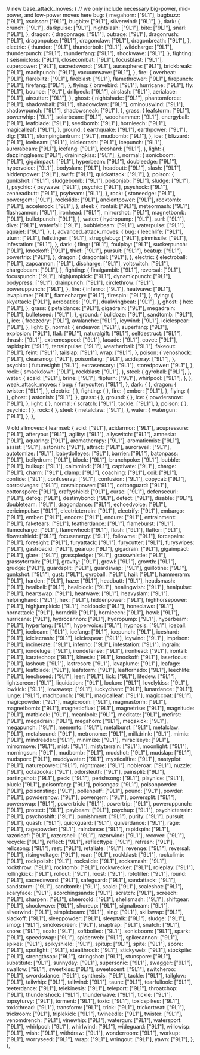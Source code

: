 // new
base_attack_moves: {
	// we only include necessary big-power, mid-power, and low-power moves here
	bug: {
		megahorn: ["9L1"],
		bugbuzz: ["9L1"],
		xscissor: ["9L1"],
		bugbite: ["9L1"],
		silverwind: ["9L1"],
	},
	dark: {
		crunch: ["9L1"],
		darkpulse: ["9L1"],
		nightslash: ["9L1"],
		bite: ["9L1"],
		snarl: ["9L1"],
	},
	dragon: {
		dragonrage: ["9L1"],
		outrage: ["9L1"],
		dragonrush: ["9L1"],
		dragonpulse: ["9L1"],
		dragonclaw: ["9L1"],
		dragonbreath: ["9L1"],
	},
	electric: {
		thunder: ["9L1"],
		thunderbolt: ["9L1"],
		wildcharge: ["9L1"],
		thunderpunch: ["9L1"],
		thunderfang: ["9L1"],
		shockwave: ["9L1"],
	},
	fighting: {
		seismictoss: ["9L1"],
		closecombat: ["9L1"],
		focusblast: ["9L1"],
		superpower: ["9L1"],
		sacredsword: ["9L1"],
		aurasphere: ["9L1"],
		brickbreak: ["9L1"],
		machpunch: ["9L1"],
		vacuumwave: ["9L1"],
	},
	fire: {
		overheat: ["9L1"],
		flareblitz: ["9L1"],
		fireblast: ["9L1"],
		flamethrower: ["9L1"],
		firepunch: ["9L1"],
		firefang: ["9L1"],
	},
	flying: {
		bravebird: ["9L1"],
		hurricane: ["9L1"],
		fly: ["9L1"],
		bounce: ["9L1"],
		drillpeck: ["9L1"],
		airslash: ["9L1"],
		aerialace: ["9L1"],
		aircutter: ["9L1"],
	},
	ghost: {
		nightshade: ["9L1"],
		phantomforce: ["9L1"],
		shadowball: ["9L1"],
		shadowclaw: ["9L1"],
		ominouswind: ["9L1"],
		shadowpunch: ["9L1"],
		shadowsneak: ["9L1"],
	},
	grass: {
		leafstorm: ["9L1"],
		powerwhip: ["9L1"],
		solarbeam: ["9L1"],
		woodhammer: ["9L1"],
		energyball: ["9L1"],
		leafblade: ["9L1"],
		seedbomb: ["9L1"],
		hornleech: ["9L1"],
		magicalleaf: ["9L1"],
	},
	ground: {
		earthquake: ["9L1"],
		earthpower: ["9L1"],
		dig: ["9L1"],
		stompingtantrum: ["9L1"],
		mudbomb: ["9L1"],
	},
	ice: {
		blizzard: ["9L1"],
		icebeam: ["9L1"],
		iciclecrash: ["9L1"],
		icepunch: ["9L1"],
		aurorabeam: ["9L1"],
		icefang: ["9L1"],
		iceshard: ["9L1"],
	},
	light: {
		dazzlinggleam: ["9L1"],
		drainingkiss: ["9L1"],
	},
	normal: {
		sonicboom: ["9L1"],
		gigaimpact: ["9L1"],
		hyperbeam: ["9L1"],
		doubleedge: ["9L1"],
		hypervoice: ["9L1"],
		bodyslam: ["9L1"],
		headbutt: ["9L1"],
		slash: ["9L1"],
		hiddenpower: ["9L1"],
		swift: ["9L1"],
		quickattack: ["9L1"],
	},
	poison: {
		gunkshot: ["9L1"],
		sludgebomb: ["9L1"],
		poisonjab: ["9L1"],
		sludge: ["9L1"],
	},
	psychic: {
		psywave: ["9L1"],
		psychic: ["9L1"],
		psyshock: ["9L1"],
		zenheadbutt: ["9L1"],
		psybeam: ["9L1"],
	},
	rock: {
		stoneedge: ["9L1"],
		powergem: ["9L1"],
		rockslide: ["9L1"],
		ancientpower: ["9L1"],
		rocktomb: ["9L1"],
		accelerock: ["9L1"],
	},
	steel: {
		irontail: ["9L1"],
		meteormash: ["9L1"],
		flashcannon: ["9L1"],
		ironhead: ["9L1"],
		mirrorshot: ["9L1"],
		magnetbomb: ["9L1"],
		bulletpunch: ["9L1"],
	},
	water: {
		hydropump: ["9L1"],
		surf: ["9L1"],
		dive: ["9L1"],
		waterfall: ["9L1"],
		bubblebeam: ["9L1"],
		waterpulse: ["9L1"],
		aquajet: ["9L1"],
	},
},
advanced_attack_moves: {
	bug: {
		leechlife: ["9L1"],
		uturn: ["9L1"],
		fellstinger: ["9L1"],
		strugglebug: ["9L1"],
		pinmissile: ["9L1"],
		infestation: ["9L1"],
	},
	dark: {
		fling: ["9L1"],
		foulplay: ["9L1"],
		suckerpunch: ["9L1"],
		knockoff: ["9L1"],
		thief: ["9L1"],
		pursuit: ["9L1"],
		beatup: ["9L1"],
		powertrip: ["9L1"],
	},
	dragon: {
		dragontail: ["9L1"],
	},
	electric: {
		electroball: ["9L1"],
		zapcannon: ["9L1"],
		discharge: ["9L1"],
		voltswitch: ["9L1"],
		chargebeam: ["9L1"],
	},
	fighting: {
		finalgambit: ["9L1"],
		reversal: ["9L1"],
		focuspunch: ["9L1"],
		highjumpkick: ["9L1"],
		dynamicpunch: ["9L1"],
		bodypress: ["9L1"],
		drainpunch: ["9L1"],
		circlethrow: ["9L1"],
		poweruppunch: ["9L1"],
	},
	fire: {
		inferno: ["9L1"],
		heatwave: ["9L1"],
		lavaplume: ["9L1"],
		flamecharge: ["9L1"],
		firespin: ["9L1"],
	},
	flying: {
		skyattack: ["9L1"],
		acrobatics: ["9L1"],
		dualwingbeat: ["9L1"],
	},
	ghost: {
		hex: ["9L1"],
	},
	grass: {
		petaldance: ["9L1"],
		gigadrain: ["9L1"],
		megadrain: ["9L1"],
		bulletseed: ["9L1"],
	},
	ground: {
		bulldoze: ["9L1"],
		sandtomb: ["9L1"],
	},
	ice: {
		freezedry: ["9L1"],
		avalanche: ["9L1"],
		icywind: ["9L1"],
		iciclespear: ["9L1"],
	},
	light: {},
	normal: {
		endeavor: ["9L1"],
		superfang: ["9L1"],
		explosion: ["9L1"],
		flail: ["9L1"],
		naturalgift: ["9L1"],
		selfdestruct: ["9L1"],
		thrash: ["9L1"],
		extremespeed: ["9L1"],
		facade: ["9L1"],
		covet: ["9L1"],
		rapidspin: ["9L1"],
		terrainpulse: ["9L1"],
		weatherball: ["9L1"],
		fakeout: ["9L1"],
		feint: ["9L1"],
		tailslap: ["9L1"],
		wrap: ["9L1"],
	},
	poison: {
		venoshock: ["9L1"],
		clearsmog: ["9L1"],
		poisonfang: ["9L1"],
		acidspray: ["9L1"],
	},
	psychic: {
		futuresight: ["9L1"],
		extrasensory: ["9L1"],
		storedpower: ["9L1"],
	},
	rock: {
		smackdown: ["9L1"],
		rockblast: ["9L1"],
	},
	steel: {
		gyroball: ["9L1"],
	},
	water: {
		scald: ["9L1"],
		brine: ["9L1"],
		flipturn: ["9L1"],
		whirlpool: ["9L1"],
	},
},
weak_attack_moves: {
	bug: {
		furycutter: ["9L1"],
	},
	dark: {
	},
	dragon: {
		twister: ["9L1"],
	},
	electric: {
	},
	fighting: {
	},
	fire: {
		ember: ["9L1"],
	},
	flying: {
	},
	ghost: {
		astonish: ["9L1"],
	},
	grass: {
	},
	ground: {
	},
	ice: {
		powdersnow: ["9L1"],
	},
	light: {
	},
	normal: {
		scratch: ["9L1"],
		tackle: ["9L1"],
	},
	poison: {
	},
	psychic: {
	},
	rock: {
	},
	steel: {
		metalclaw: ["9L1"],
	},
	water: {
		watergun: ["9L1"],
	},
},


// old
allmoves: {
	learnset: {
		acid: ["9L1"],
		acidarmor: ["9L1"],
		acupressure: ["9L1"],
		afteryou: ["9L1"],
		agility: ["9L1"],
		allyswitch: ["9L1"],
		amnesia: ["9L1"],
		aquaring: ["9L1"],
		aromatherapy: ["9L1"],
		aromaticmist: ["9L1"],
		assist: ["9L1"],
		astonish: ["9L1"],
		attract: ["9L1"],
		auroraveil: ["9L1"],
		autotomize: ["9L1"],
		babydolleyes: ["9L1"],
		barrier: ["9L1"],
		batonpass: ["9L1"],
		bellydrum: ["9L1"],
		block: ["9L1"],
		branchpoke: ["9L1"],
		bubble: ["9L1"],
		bulkup: ["9L1"],
		calmmind: ["9L1"],
		captivate: ["9L1"],
		charge: ["9L1"],
		charm: ["9L1"],
		clamp: ["9L1"],
		coaching: ["9L1"],
		coil: ["9L1"],
		confide: ["9L1"],
		confuseray: ["9L1"],
		confusion: ["9L1"],
		copycat: ["9L1"],
		corrosivegas: ["9L1"],
		cosmicpower: ["9L1"],
		cottonguard: ["9L1"],
		cottonspore: ["9L1"],
		craftyshield: ["9L1"],
		curse: ["9L1"],
		defensecurl: ["9L1"],
		defog: ["9L1"],
		destinybond: ["9L1"],
		detect: ["9L1"],
		disable: ["9L1"],
		doubleteam: ["9L1"],
		dragondance: ["9L1"],
		echoedvoice: ["9L1"],
		eerieimpulse: ["9L1"],
		electricterrain: ["9L1"],
		electrify: ["9L1"],
		embargo: ["9L1"],
		ember: ["9L1"],
		encore: ["9L1"],
		endure: ["9L1"],
		entrainment: ["9L1"],
		faketears: ["9L1"],
		featherdance: ["9L1"],
		flameburst: ["9L1"],
		flamecharge: ["9L1"],
		flamewheel: ["9L1"],
		flash: ["9L1"],
		flatter: ["9L1"],
		flowershield: ["9L1"],
		focusenergy: ["9L1"],
		followme: ["9L1"],
		forcepalm: ["9L1"],
		foresight: ["9L1"],
		furyattack: ["9L1"],
		furycutter: ["9L1"],
		furyswipes: ["9L1"],
		gastroacid: ["9L1"],
		gearup: ["9L1"],
		gigadrain: ["9L1"],
		gigaimpact: ["9L1"],
		glare: ["9L1"],
		grasspledge: ["9L1"],
		grasswhistle: ["9L1"],
		grassyterrain: ["9L1"],
		gravity: ["9L1"],
		growl: ["9L1"],
		growth: ["9L1"],
		grudge: ["9L1"],
		guardsplit: ["9L1"],
		guardswap: ["9L1"],
		guillotine: ["9L1"],
		gunkshot: ["9L1"],
		gust: ["9L1"],
		gyroball: ["9L1"],
		hail: ["9L1"],
		hammerarm: ["9L1"],
		harden: ["9L1"],
		haze: ["9L1"],
		headbutt: ["9L1"],
		headsmash: ["9L1"],
		healbell: ["9L1"],
		healblock: ["9L1"],
		healingwish: ["9L1"],
		healpulse: ["9L1"],
		heartswap: ["9L1"],
		heatwave: ["9L1"],
		heavyslam: ["9L1"],
		helpinghand: ["9L1"],
		hex: ["9L1"],
		hiddenpower: ["9L1"],
		highhorsepower: ["9L1"],
		highjumpkick: ["9L1"],
		holdback: ["9L1"],
		honeclaws: ["9L1"],
		hornattack: ["9L1"],
		horndrill: ["9L1"],
		hornleech: ["9L1"],
		howl: ["9L1"],
		hurricane: ["9L1"],
		hydrocannon: ["9L1"],
		hydropump: ["9L1"],
		hyperbeam: ["9L1"],
		hyperfang: ["9L1"],
		hypervoice: ["9L1"],
		hypnosis: ["9L1"],
		iceball: ["9L1"],
		icebeam: ["9L1"],
		icefang: ["9L1"],
		icepunch: ["9L1"],
		iceshard: ["9L1"],
		iciclecrash: ["9L1"],
		iciclespear: ["9L1"],
		icywind: ["9L1"],
		imprison: ["9L1"],
		incinerate: ["9L1"],
		inferno: ["9L1"],
		infestation: ["9L1"],
		ingrain: ["9L1"],
		iondeluge: ["9L1"],
		irondefense: ["9L1"],
		ironhead: ["9L1"],
		irontail: ["9L1"],
		karatechop: ["9L1"],
		kinesis: ["9L1"],
		knockoff: ["9L1"],
		laserfocus: ["9L1"],
		lashout: ["9L1"],
		lastresort: ["9L1"],
		lavaplume: ["9L1"],
		leafage: ["9L1"],
		leafblade: ["9L1"],
		leafstorm: ["9L1"],
		leaftornado: ["9L1"],
		leechlife: ["9L1"],
		leechseed: ["9L1"],
		leer: ["9L1"],
		lick: ["9L1"],
		lifedew: ["9L1"],
		lightscreen: ["9L1"],
		liquidation: ["9L1"],
		lockon: ["9L1"],
		lovelykiss: ["9L1"],
		lowkick: ["9L1"],
		lowsweep: ["9L1"],
		luckychant: ["9L1"],
		lunardance: ["9L1"],
		lunge: ["9L1"],
		machpunch: ["9L1"],
		magicalleaf: ["9L1"],
		magiccoat: ["9L1"],
		magicpowder: ["9L1"],
		magicroom: ["9L1"],
		magmastorm: ["9L1"],
		magnetbomb: ["9L1"],
		magneticflux: ["9L1"],
		magnetrise: ["9L1"],
		magnitude: ["9L1"],
		matblock: ["9L1"],
		meanlook: ["9L1"],
		meditate: ["9L1"],
		mefirst: ["9L1"],
		megadrain: ["9L1"],
		megahorn: ["9L1"],
		megakick: ["9L1"],
		megapunch: ["9L1"],
		memento: ["9L1"],
		metalburst: ["9L1"],
		metalclaw: ["9L1"],
		metalsound: ["9L1"],
		metronome: ["9L1"],
		milkdrink: ["9L1"],
		mimic: ["9L1"],
		mindreader: ["9L1"],
		minimize: ["9L1"],
		miracleeye: ["9L1"],
		mirrormove: ["9L1"],
		mist: ["9L1"],
		mistyterrain: ["9L1"],
		moonlight: ["9L1"],
		morningsun: ["9L1"],
		mudbomb: ["9L1"],
		mudshot: ["9L1"],
		mudslap: ["9L1"],
		mudsport: ["9L1"],
		muddywater: ["9L1"],
		mysticalfire: ["9L1"],
		nastyplot: ["9L1"],
		naturepower: ["9L1"],
		nightmare: ["9L1"],
		nobleroar: ["9L1"],
		nuzzle: ["9L1"],
		octazooka: ["9L1"],
		odorsleuth: ["9L1"],
		painsplit: ["9L1"],
		partingshot: ["9L1"],
		peck: ["9L1"],
		perishsong: ["9L1"],
		playnice: ["9L1"],
		pluck: ["9L1"],
		poisonfang: ["9L1"],
		poisongas: ["9L1"],
		poisonpowder: ["9L1"],
		poisonsting: ["9L1"],
		pollenpuff: ["9L1"],
		pound: ["9L1"],
		powder: ["9L1"],
		powdersnow: ["9L1"],
		powergem: ["9L1"],
		powersplit: ["9L1"],
		powerswap: ["9L1"],
		powertrick: ["9L1"],
		powertrip: ["9L1"],
		poweruppunch: ["9L1"],
		protect: ["9L1"],
		psybeam: ["9L1"],
		psychup: ["9L1"],
		psychicterrain: ["9L1"],
		psychoshift: ["9L1"],
		punishment: ["9L1"],
		purify: ["9L1"],
		pursuit: ["9L1"],
		quash: ["9L1"],
		quickguard: ["9L1"],
		quiverdance: ["9L1"],
		rage: ["9L1"],
		ragepowder: ["9L1"],
		raindance: ["9L1"],
		rapidspin: ["9L1"],
		razorleaf: ["9L1"],
		razorshell: ["9L1"],
		razorwind: ["9L1"],
		recover: ["9L1"],
		recycle: ["9L1"],
		reflect: ["9L1"],
		reflecttype: ["9L1"],
		refresh: ["9L1"],
		relicsong: ["9L1"],
		rest: ["9L1"],
		retaliate: ["9L1"],
		revenge: ["9L1"],
		reversal: ["9L1"],
		risingvoltage: ["9L1"],
		roar: ["9L1"],
		rockblast: ["9L1"],
		rockclimb: ["9L1"],
		rockpolish: ["9L1"],
		rockslide: ["9L1"],
		rocksmash: ["9L1"],
		rockthrow: ["9L1"],
		rocktomb: ["9L1"],
		rockwrecker: ["9L1"],
		roleplay: ["9L1"],
		rollingkick: ["9L1"],
		rollout: ["9L1"],
		roost: ["9L1"],
		rototiller: ["9L1"],
		round: ["9L1"],
		sacredsword: ["9L1"],
		safeguard: ["9L1"],
		sandattack: ["9L1"],
		sandstorm: ["9L1"],
		sandtomb: ["9L1"],
		scald: ["9L1"],
		scaleshot: ["9L1"],
		scaryface: ["9L1"],
		scorchingsands: ["9L1"],
		scratch: ["9L1"],
		screech: ["9L1"],
		sharpen: ["9L1"],
		sheercold: ["9L1"],
		shellsmash: ["9L1"],
		shiftgear: ["9L1"],
		shockwave: ["9L1"],
		shoreup: ["9L1"],
		signalbeam: ["9L1"],
		silverwind: ["9L1"],
		simplebeam: ["9L1"],
		sing: ["9L1"],
		skillswap: ["9L1"],
		slackoff: ["9L1"],
		sleeppowder: ["9L1"],
		sleeptalk: ["9L1"],
		sludge: ["9L1"],
		smog: ["9L1"],
		smokescreen: ["9L1"],
		snaptrap: ["9L1"],
		snatch: ["9L1"],
		snore: ["9L1"],
		soak: ["9L1"],
		softboiled: ["9L1"],
		sonicboom: ["9L1"],
		spark: ["9L1"],
		speedswap: ["9L1"],
		spiderweb: ["9L1"],
		spikecannon: ["9L1"],
		spikes: ["9L1"],
		spikyshield: ["9L1"],
		spitup: ["9L1"],
		spite: ["9L1"],
		spore: ["9L1"],
		spotlight: ["9L1"],
		stealthrock: ["9L1"],
		stickyweb: ["9L1"],
		stockpile: ["9L1"],
		strengthsap: ["9L1"],
		stringshot: ["9L1"],
		stunspore: ["9L1"],
		substitute: ["9L1"],
		sunnyday: ["9L1"],
		supersonic: ["9L1"],
		swagger: ["9L1"],
		swallow: ["9L1"],
		sweetkiss: ["9L1"],
		sweetscent: ["9L1"],
		switcheroo: ["9L1"],
		swordsdance: ["9L1"],
		synthesis: ["9L1"],
		tackle: ["9L1"],
		tailglow: ["9L1"],
		tailwhip: ["9L1"],
		tailwind: ["9L1"],
		taunt: ["9L1"],
		tearfullook: ["9L1"],
		teeterdance: ["9L1"],
		telekinesis: ["9L1"],
		teleport: ["9L1"],
		throatchop: ["9L1"],
		thundershock: ["9L1"],
		thunderwave: ["9L1"],
		tickle: ["9L1"],
		topsyturvy: ["9L1"],
		torment: ["9L1"],
		toxic: ["9L1"],
		toxicspikes: ["9L1"],
		toxicthread: ["9L1"],
		transform: ["9L1"],
		trick: ["9L1"],
		trickortreat: ["9L1"],
		trickroom: ["9L1"],
		triplekick: ["9L1"],
		twineedle: ["9L1"],
		twister: ["9L1"],
		venomdrench: ["9L1"],
		vinewhip: ["9L1"],
		watergun: ["9L1"],
		watersport: ["9L1"],
		whirlpool: ["9L1"],
		whirlwind: ["9L1"],
		wideguard: ["9L1"],
		willowisp: ["9L1"],
		wish: ["9L1"],
		withdraw: ["9L1"],
		wonderroom: ["9L1"],
		workup: ["9L1"],
		worryseed: ["9L1"],
		wrap: ["9L1"],
		wringout: ["9L1"],
		yawn: ["9L1"],
	},
},